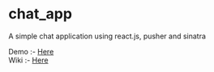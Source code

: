chat_app
========

A simple chat application using react.js, pusher and sinatra

Demo :- <a href="http://chatterarena.herokuapp.com/">Here</a><br>
Wiki :- <a href="https://github.com/sahilbathla/chat_app/wiki">Here</a>
